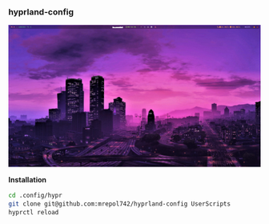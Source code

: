 ### hyprland-config
![wakatime](desktop.png)

**Installation**
```sh
cd .config/hypr
git clone git@github.com:mrepol742/hyprland-config UserScripts
hyprctl reload
```